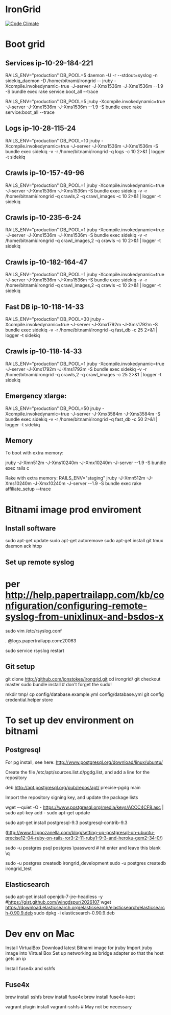 # IronGrid

[![Code Climate](https://codeclimate.com/repos/533a34da695680591d00046a/badges/1fffa66023d44fe34379/gpa.png)](https://codeclimate.com/repos/533a34da695680591d00046a/feed)

# Boot grid

## Services ip-10-29-184-221
RAILS_ENV="production" DB_POOL=5 daemon -U -r --stdout=syslog -n sidekiq_daemon -D /home/bitnami/irongrid -- jruby -Xcompile.invokedynamic=true -J-server -J-Xmx1536m -J-Xms1536m --1.9 -S bundle exec rake service:boot_all --trace

RAILS_ENV="production" DB_POOL=5 jruby -Xcompile.invokedynamic=true -J-server -J-Xmx1536m -J-Xms1536m --1.9 -S bundle exec rake service:boot_all --trace

## Logs ip-10-28-115-24
RAILS_ENV="production" DB_POOL=10 jruby -Xcompile.invokedynamic=true -J-server -J-Xmx1536m -J-Xms1536m -S bundle exec sidekiq -v -r /home/bitnami/irongrid -q logs -c 10 2>&1 | logger -t sidekiq

## Crawls ip-10-157-49-96
RAILS_ENV="production" DB_POOL=1 jruby -Xcompile.invokedynamic=true -J-server -J-Xmx1536m -J-Xms1536m -S bundle exec sidekiq -v -r /home/bitnami/irongrid -q crawls,2 -q crawl_images -c 10 2>&1 | logger -t sidekiq

## Crawls ip-10-235-6-24
RAILS_ENV="production" DB_POOL=1 jruby -Xcompile.invokedynamic=true -J-server -J-Xmx1536m -J-Xms1536m -S bundle exec sidekiq -v -r /home/bitnami/irongrid -q crawl_images,2 -q crawls -c 10 2>&1 | logger -t sidekiq

## Crawls ip-10-182-164-47
RAILS_ENV="production" DB_POOL=1 jruby -Xcompile.invokedynamic=true -J-server -J-Xmx1536m -J-Xms1536m -S bundle exec sidekiq -v -r /home/bitnami/irongrid -q crawl_images,2 -q crawls -c 10 2>&1 | logger -t sidekiq

## Fast DB ip-10-118-14-33
RAILS_ENV="production" DB_POOL=30 jruby -Xcompile.invokedynamic=true -J-server -J-Xmx1792m -J-Xms1792m -S bundle exec sidekiq -v -r /home/bitnami/irongrid -q fast_db -c 25 2>&1 | logger -t sidekiq

## Crawls ip-10-118-14-33
RAILS_ENV="production" DB_POOL=1 jruby -Xcompile.invokedynamic=true -J-server -J-Xmx1792m -J-Xms1792m -S bundle exec sidekiq -v -r /home/bitnami/irongrid -q crawls,2 -q crawl_images -c 25 2>&1 | logger -t sidekiq

## Emergency xlarge:
RAILS_ENV="production" DB_POOL=50 jruby -Xcompile.invokedynamic=true -J-server -J-Xmx3584m -J-Xms3584m -S bundle exec sidekiq -v -r /home/bitnami/irongrid -q fast_db -c 50 2>&1 | logger -t sidekiq

## Memory

To boot with extra memory:

jruby -J-Xmn512m -J-Xms10240m -J-Xmx10240m -J-server --1.9 -S bundle exec rails c

Rake with extra memory:
RAILS_ENV="staging" jruby -J-Xmn512m -J-Xms10240m -J-Xmx10240m -J-server --1.9 -S bundle exec rake affiliate_setup --trace


# Bitnami image prod enviroment

## Install software
sudo apt-get update
sudo apt-get autoremove
sudo apt-get install git tmux daemon ack htop

## Set up remote syslog
# per http://help.papertrailapp.com/kb/configuration/configuring-remote-syslog-from-unixlinux-and-bsdos-x
sudo vim /etc/rsyslog.conf

*.*                                         @logs.papertrailapp.com:20063

sudo service rsyslog restart

## Git setup
git clone http://github.com/jonstokes/irongrid.git
cd irongrid/
git checkout master
sudo bundle install  # don't forget the sudo!

mkdir tmp/
cp config/database.example.yml config/database.yml
git config credential.helper store

# To set up dev environment on bitnami
## Postgresql
For pg install, see here:
http://www.postgresql.org/download/linux/ubuntu/

Create the file /etc/apt/sources.list.d/pgdg.list, and add a line for the repository

deb http://apt.postgresql.org/pub/repos/apt/ precise-pgdg main

Import the repository signing key, and update the package lists

wget --quiet -O - https://www.postgresql.org/media/keys/ACCC4CF8.asc | \
  sudo apt-key add -
sudo apt-get update

sudo apt-get install postgresql-9.3 postgresql-contrib-9.3

(http://www.filippozanella.com/blog/setting-up-postgresql-on-ubuntu-precise12-04-ruby-on-rails-ror3-2-11-ruby1-9-3-and-heroku-gem2-34-0/)

sudo -u postgres psql postgres
\password # hit enter and leave this blank
\q

sudo -u postgres createdb irongrid_development
sudo -u postgres createdb irongrid_test

## Elasticsearch
sudo apt-get install openjdk-7-jre-headless -y
#https://gist.github.com/wingdspur/2026107
wget https://download.elasticsearch.org/elasticsearch/elasticsearch/elasticsearch-0.90.9.deb
sudo dpkg -i elasticsearch-0.90.9.deb

# Dev env on Mac
Install VirtualBox
Download latest Bitnami image for jruby
Import jruby image into Virtual Box
Set up networking as bridge adapter so that the host gets an ip

Install fuse4x and sshfs

## Fuse4x
brew install sshfs
brew install fuse4x
brew install fuse4x-kext

vagrant plugin install vagrant-sshfs # May not be necessary

